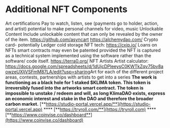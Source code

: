 # Additional NFT Components

Art certifications Pay to watch, listen, see (payments go to holder, action, and artist) potential to make personal channels for video, music Unlockable Content Include unlockable content that can only be revealed by the owner of the item. https://github.com/asyncart https://alchemydao.com/ Crypto card- potentially Ledger cold storage NFT tech: https://cxip.io/ Loans on NFTs smart contracts may even be patented provided the NFT is captured as a technical system implemented using the software rather than the software/ code itself. ​https://terra0.org/​ NFT Artists Artist calculator: https://docs.google.com/spreadsheets/d/1dUjcDPleeysC0KWTkZqv75bv8aowzeUXljVSFmM87LA/edit?usp=sharing​ Art for each of the different project areas, contests, partnerships with artists to get into a series **The work is functioning as a black hole for 1 staked $KLIMA token. This token is irreversibly fused into the artworks smart contract. The token is impossible to unstake / redeem and will, as long KlimaDAO exists, express an economic interest and stake in the DAO and therefore the broader carbon market.**  [**https://studio-portal.vercel.app/**](https://studio-portal.vercel.app) **** [**https://tryroll.com/**](https://tryroll.com) **** [**https://www.coinvise.co/dashboard**](https://www.coinvise.co/dashboard)
